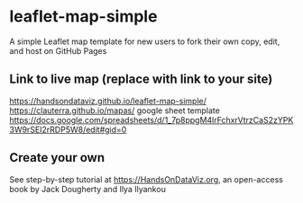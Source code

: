 # leaflet-map-simple
A simple Leaflet map template for new users to fork their own copy, edit, and host on GitHub Pages

## Link to live map (replace with link to your site)
https://handsondataviz.github.io/leaflet-map-simple/
https://clauterra.github.io/mapas/
google sheet template https://docs.google.com/spreadsheets/d/1_7p8ppgM4lrFchxrVtrzCaS2zYPK3W9rSEI2rRDP5W8/edit#gid=0
## Create your own
See step-by-step tutorial at https://HandsOnDataViz.org, an open-access book by Jack Dougherty and Ilya Ilyankou

